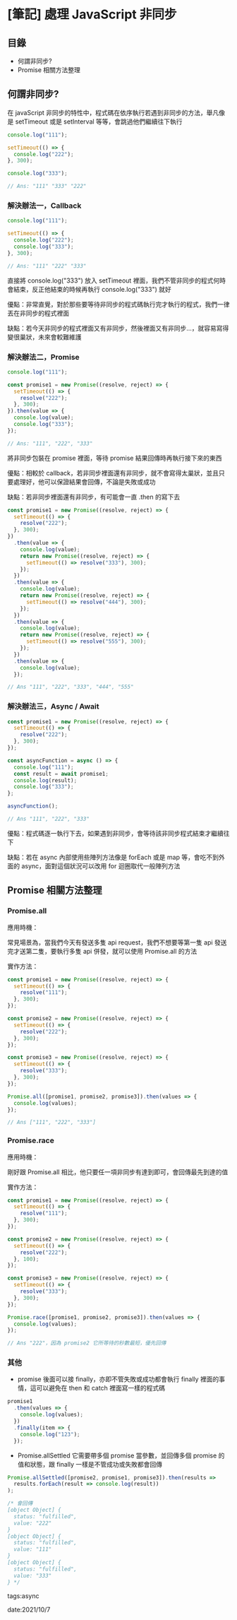 # [筆記] 處理 JavaScript 非同步

## 目錄

- 何謂非同步?
- Promise 相關方法整理

## 何謂非同步?

在 javaScript 非同步的特性中，程式碼在依序執行若遇到非同步的方法，舉凡像是 setTimeout 或是 setInterval 等等，會跳過他們繼續往下執行

```jsx
console.log("111");

setTimeout(() => {
  console.log("222");
}, 300);

console.log("333");

// Ans: "111" "333" "222"
```

### 解決辦法一，Callback

```jsx
console.log("111");

setTimeout(() => {
  console.log("222");
  console.log("333");
}, 300);

// Ans: "111" "222" "333"
```

直接將 console.log("333") 放入 setTimeout 裡面，我們不管非同步的程式何時會結束，反正他結束的時候再執行 console.log("333") 就好

優點：非常直覺，對於那些要等待非同步的程式碼執行完才執行的程式，我們一律丟在非同步的程式裡面

缺點：若今天非同步的程式裡面又有非同步，然後裡面又有非同步...，就容易寫得變很巢狀，未來會較難維護

### 解決辦法二，Promise

```jsx
console.log("111");

const promise1 = new Promise((resolve, reject) => {
  setTimeout(() => {
    resolve("222");
  }, 300);
}).then(value => {
  console.log(value);
  console.log("333");
});

// Ans: "111", "222", "333"
```

將非同步包裝在 promise 裡面，等待 promise 結果回傳時再執行接下來的東西

優點：相較於 callback，若非同步裡面還有非同步，就不會寫得太巢狀，並且只要處理好，他可以保證結果會回傳，不論是失敗或成功

缺點：若非同步裡面還有非同步，有可能會一直 .then 的寫下去

```jsx
const promise1 = new Promise((resolve, reject) => {
  setTimeout(() => {
    resolve("222");
  }, 300);
})
  .then(value => {
    console.log(value);
    return new Promise((resolve, reject) => {
      setTimeout(() => resolve("333"), 300);
    });
  })
  .then(value => {
    console.log(value);
    return new Promise((resolve, reject) => {
      setTimeout(() => resolve("444"), 300);
    });
  })
  .then(value => {
    console.log(value);
    return new Promise((resolve, reject) => {
      setTimeout(() => resolve("555"), 300);
    });
  })
  .then(value => {
    console.log(value);
  });

// Ans "111", "222", "333", "444", "555"
```

### 解決辦法三，Async / Await

```jsx
const promise1 = new Promise((resolve, reject) => {
  setTimeout(() => {
    resolve("222");
  }, 300);
});

const asyncFunction = async () => {
  console.log("111");
  const result = await promise1;
  console.log(result);
  console.log("333");
};

asyncFunction();

// Ans "111", "222", "333"
```

優點：程式碼逐一執行下去，如果遇到非同步，會等待該非同步程式結束才繼續往下

缺點：若在 async 內部使用些陣列方法像是 forEach 或是 map 等，會吃不到外面的 async，面對這個狀況可以改用 for 迴圈取代一般陣列方法

## Promise 相關方法整理

### Promise.all

應用時機：

常見場景為，當我們今天有發送多隻 api request，我們不想要等第一隻 api 發送完才送第二隻，要執行多隻 api 併發，就可以使用 Promise.all 的方法

實作方法：

```jsx
const promise1 = new Promise((resolve, reject) => {
  setTimeout(() => {
    resolve("111");
  }, 300);
});

const promise2 = new Promise((resolve, reject) => {
  setTimeout(() => {
    resolve("222");
  }, 300);
});

const promise3 = new Promise((resolve, reject) => {
  setTimeout(() => {
    resolve("333");
  }, 300);
});

Promise.all([promise1, promise2, promise3]).then(values => {
  console.log(values);
});

// Ans ["111", "222", "333"]
```

### Promise.race

應用時機：

剛好跟 Promise.all 相比，他只要任一項非同步有達到即可，會回傳最先到達的值

實作方法：

```jsx
const promise1 = new Promise((resolve, reject) => {
  setTimeout(() => {
    resolve("111");
  }, 300);
});

const promise2 = new Promise((resolve, reject) => {
  setTimeout(() => {
    resolve("222");
  }, 100);
});

const promise3 = new Promise((resolve, reject) => {
  setTimeout(() => {
    resolve("333");
  }, 300);
});

Promise.race([promise1, promise2, promise3]).then(values => {
  console.log(values);
});

// Ans "222"，因為 promise2 它所等待的秒數最短，優先回傳
```

### 其他

- promise 後面可以接 finally，亦即不管失敗或成功都會執行 finally 裡面的事情，這可以避免在 then 和 catch 裡面寫一樣的程式碼

```jsx
promise1
  .then(values => {
    console.log(values);
  })
  .finally(item => {
    console.log("123");
  });
```

- Promise.allSettled 它需要帶多個 promise 當參數，並回傳多個 promise 的值和狀態，跟 finally 一樣是不管成功或失敗都會回傳

```jsx
Promise.allSettled([promise2, promise1, promise3]).then(results =>
  results.forEach(result => console.log(result))
);

/* 會回傳 
[object Object] {
  status: "fulfilled",
  value: "222"
}
[object Object] {
  status: "fulfilled",
  value: "111"
}
[object Object] {
  status: "fulfilled",
  value: "333"
} */
```

tags:async

date:2021/10/7